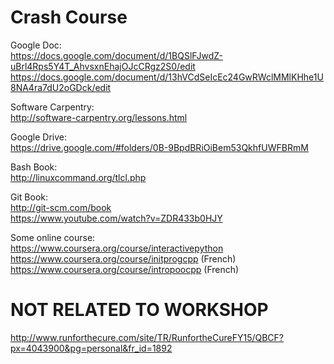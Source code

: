 Crash Course
============

Google Doc:  
https://docs.google.com/document/d/1BQSlFJwdZ-uBrl4Rps5Y4T_AhvsxnEhajOJcCRgz2S0/edit  
https://docs.google.com/document/d/13hVCdSeIcEc24GwRWclMMlKHhe1U8NA4ra7dU2oGDck/edit

Software Carpentry:   
http://software-carpentry.org/lessons.html  

Google Drive:  
https://drive.google.com/#folders/0B-9BpdBRiOiBem53QkhfUWFBRmM  

Bash Book:  
http://linuxcommand.org/tlcl.php  

Git Book:  
http://git-scm.com/book  
https://www.youtube.com/watch?v=ZDR433b0HJY  

Some online course:  
https://www.coursera.org/course/interactivepython  
https://www.coursera.org/course/initprogcpp (French)  
https://www.coursera.org/course/intropoocpp (French)  

NOT RELATED TO WORKSHOP
=======================
http://www.runforthecure.com/site/TR/RunfortheCureFY15/QBCF?px=4043900&pg=personal&fr_id=1892
